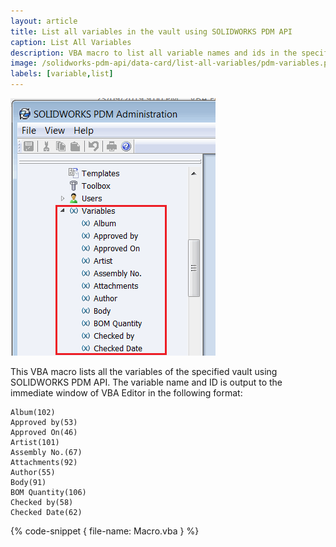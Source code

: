 ```yaml
---
layout: article
title: List all variables in the vault using SOLIDWORKS PDM API
caption: List All Variables
description: VBA macro to list all variable names and ids in the specified vault using SOLIDWORKS PDM API
image: /solidworks-pdm-api/data-card/list-all-variables/pdm-variables.png
labels: [variable,list]
---
```

![PDM variables list SOLIDWORKS PDM Administration panel](pdm-variables.png)

This VBA macro lists all the variables of the specified vault using SOLIDWORKS PDM API. The variable name and ID is output to the immediate window of VBA Editor in the following format:

~~~
Album(102)
Approved by(53)
Approved On(46)
Artist(101)
Assembly No.(67)
Attachments(92)
Author(55)
Body(91)
BOM Quantity(106)
Checked by(58)
Checked Date(62)
~~~

{% code-snippet { file-name: Macro.vba } %}

